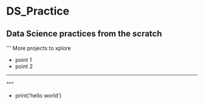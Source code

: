 # DS_Practice
Data Science practices from the scratch
----
''' More projects to xplore

- point 1
- point 2 
---
^^^
- print('hello world')
